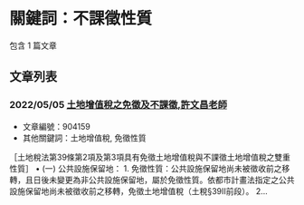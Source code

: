 # 關鍵詞：不課徵性質

包含 1 篇文章

## 文章列表

### 2022/05/05 [土地增值稅之免徵及不課徵,許文昌老師](../../articles/904159_%E5%9C%9F%E5%9C%B0%E5%A2%9E%E5%80%BC%E7%A8%85%E4%B9%8B%E5%85%8D%E5%BE%B5%E5%8F%8A%E4%B8%8D%E8%AA%B2%E5%BE%B5%2C%E8%A8%B1%E6%96%87%E6%98%8C%E8%80%81%E5%B8%AB.md)
- 文章編號：904159
- 其他關鍵詞：土地增值稅, 免徵性質

［土地稅法第39條第2項及第3項具有免徵土地增值稅與不課徵土地增值稅之雙重性質］ • (一) 公共設施保留地： 1. 免徵性質：公共設施保留地尚未被徵收前之移轉，且日後未變更為非公共設施保留地，屬於免徵性質。依都市計畫法指定之公共設施保留地尚未被徵收前之移轉，免徵土地增值稅（土稅§39Ⅱ前段）。 2...

